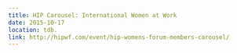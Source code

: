 ```yaml
---
title: HIP Carousel: International Women at Work
date: 2015-10-17
location: tdb.
link: http://hipwf.com/event/hip-womens-forum-members-carousel/
---
```


